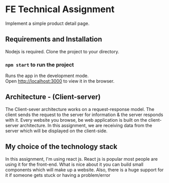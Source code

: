 # FE Technical Assignment
Implement a simple product detail page.
## Requirements and Installation 
Nodejs is required.
Clone the project to your directory.
### `npm start` to run the project
Runs the app in the development mode.\
Open [http://localhost:3000](http://localhost:3000) to view it in the browser.

## Architecture - (Client-server)
The Client-sever architecture works on a request-response model. The client sends the request to the server for information & the server responds with it.
Every website you browse, be web application is built on the client-server architecture. In this assignment, we are receiving data from the server which will be displayed on the client-side.


## My choice of the technology stack
In this assignment, I'm using react js. React js is popular most people are using it for the front-end. What is nice about it you can build small components which will make up a website. Also, there is a huge support for it if someone gets stuck or having a problem/error



